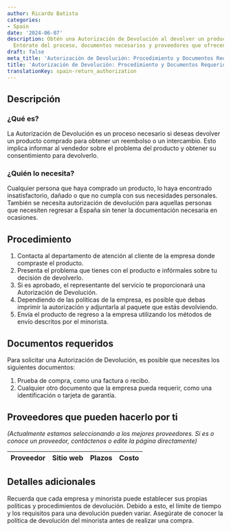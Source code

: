 ```yaml
---
author: Ricardo Batista
categories:
- Spain
date: '2024-06-07'
description: Obtén una Autorización de Devolución al devolver un producto comprado.
  Entérate del proceso, documentos necesarios y proveedores que ofrecen este servicio.
draft: false
meta_title: 'Autorización de Devolución: Procedimiento y Documentos Requeridos'
title: 'Autorización de Devolución: Procedimiento y Documentos Requeridos'
translationKey: spain-return_authorization
---
```



## Descripción
### ¿Qué es?
La Autorización de Devolución es un proceso necesario si deseas devolver un producto comprado para obtener un reembolso o un intercambio. Esto implica informar al vendedor sobre el problema del producto y obtener su consentimiento para devolverlo.

### ¿Quién lo necesita?
Cualquier persona que haya comprado un producto, lo haya encontrado insatisfactorio, dañado o que no cumpla con sus necesidades personales. También se necesita autorización de devolución para aquellas personas que necesiten regresar a España sin tener la documentación necesaria en ocasiones.

## Procedimiento
1. Contacta al departamento de atención al cliente de la empresa donde compraste el producto.
2. Presenta el problema que tienes con el producto e infórmales sobre tu decisión de devolverlo.
3. Si es aprobado, el representante del servicio te proporcionará una Autorización de Devolución.
4. Dependiendo de las políticas de la empresa, es posible que debas imprimir la autorización y adjuntarla al paquete que estás devolviendo.
5. Envía el producto de regreso a la empresa utilizando los métodos de envío descritos por el minorista.

## Documentos requeridos
Para solicitar una Autorización de Devolución, es posible que necesites los siguientes documentos:
1. Prueba de compra, como una factura o recibo.
2. Cualquier otro documento que la empresa pueda requerir, como una identificación o tarjeta de garantía.

## Proveedores que pueden hacerlo por ti

_(Actualmente estamos seleccionando a los mejores proveedores. Si es o conoce un proveedor, contáctenos o edite la página directamente)_

| Proveedor | Sitio web | Plazos | Costo |
| --------------- | --------------- | :-------------: | :-------------: |

## Detalles adicionales
Recuerda que cada empresa y minorista puede establecer sus propias políticas y procedimientos de devolución. Debido a esto, el límite de tiempo y los requisitos para una devolución pueden variar. Asegúrate de conocer la política de devolución del minorista antes de realizar una compra.